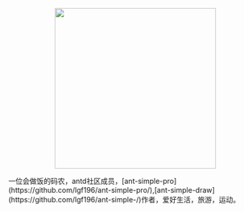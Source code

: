 <p align="center">
  <img width="320" src="http://blog.lgf196.top/ant-simple-pro-document/logon.png">
</p>
一位会做饭的码农，antd社区成员，[ant-simple-pro](https://github.com/lgf196/ant-simple-pro/),[ant-simple-draw](https://github.com/lgf196/ant-simple-/)作者，爱好生活，旅游，运动。
